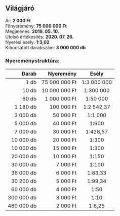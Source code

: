 ## Világjáró

Ár: **2 000 Ft**<br/>
Főnyeremény: **75 000 000 Ft**<br/>
Megjelenés: **2019. 05. 10.**<br/>
Utolsó értékesítés: **2020. 07. 26.**<br/>
Nyerési esély: **1:3,02**<br/>
Kibocsátott darabszám: **3 000 000 db**<br/>

### Nyereménystruktúra:
Darab|Nyeremény|Esély
---:|---:|:---:
1 db|75 000 000 Ft|1:3 000 000
10 db|10 000 000 Ft|1:300 000
60 db|1 000 000 Ft|1:50 000
1 180 db|100 000 Ft|1:2 542,37
3 000 db|50 000 Ft|1:1 000
5 000 db|40 000 Ft|1:600
7 000 db|30 000 Ft|1:428,57
10 000 db|20 000 Ft|1:300
10 000 db|15 000 Ft|1:300
20 000 db|10 000 Ft|1:150
30 000 db|7 000 Ft|1:100
36 000 db|6 000 Ft|1:83,33
30 200 db|5 000 Ft|1:99,34
60 000 db|4 000 Ft|1:50
300 000 db|3 000 Ft|1:10
480 000 db|2 000 Ft|1:6,25
